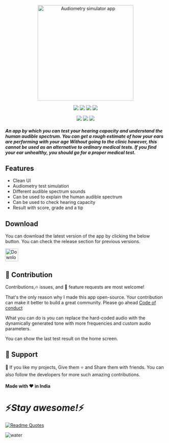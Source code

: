 <p align="center"><img alt="Audiometry simulator app" height="300" src="/logo.png"></p>
<p align="center">
  <img src="https://img.shields.io/github/license/ErrorxCode/EarAcuity?style=for-the-badge">
  <img src="https://img.shields.io/github/stars/ErrorxCode/EarAcuity?style=for-the-badge">
  <img src="https://img.shields.io/github/issues/ErrorxCode/EarAcuity?color=red&style=for-the-badge">
  <img src="https://img.shields.io/github/forks/ErrorxCode/EarAcuity?color=teal&style=for-the-badge">
</p>

<p align="center">
  <img src="https://img.shields.io/badge/Author-Rahil--Khan-cyan?style=flat-square">
  <img src="https://img.shields.io/badge/Open%20Source-Yes-cyan?style=flat-square">
  <img src="https://img.shields.io/badge/Written%20In-Java-cyan?style=flat-square">
</p>

#####  An app by which you can test your hearing capacity and understand the human audible spectrum. You can get a rough estimate of how your ears are performing with your age Without going to the clinic however, this cannot be used as an alternative to ordinary medical tests. If you find your ear unhealthy, you should go for a proper medical test.


## Features

-   Clean UI
-   Audiometry test simulation
-   Different audible spectrum sounds
-   Can be used to explain the human audible spectrum
-   Can be used to check hearing capacity
-   Result with score, grade and a tip


## Download
You can download the latest version of the app by clicking the below button. You can check the release section for previous versions.

<a href="https://github.com/ErrorxCode/EarAcuity/releases/download/v1.0/EarAcuity.v1.0.apk"><img alt="Download" height=40 src="https://dabuttonfactory.com/button.png?t=Download now&f=Open+Sans-Bold&ts=25&tc=fff&hp=45&vp=20&c=11&bgt=unicolored&bgc=15d798"></a>


##  🎀 Contribution 
Contributions,🔥 issues, and 🥮 feature requests are most welcome!</p>

That's the only reason why I made this app open-source. Your contribution can make it better to build a great community. Please go ahead [Code of conduct](/CODE_OF_CONDUCT.md)

What you can do is you can replace the hard-coded audio with the dynamically generated tone with more frequencies and custom audio parameters.

You can show the last test result on the home screen.


## 🤝 Support
💙 If you like my projects, Give them ⭐ and Share them with friends. You can also follow the developers for more such amazing contributions.

#### Made with ❤️ in India

<h1 align='left'>⚡️<i>Stay awesome!</i>⚡️</h1>


[![Readme Quotes](https://quotes-github-readme.vercel.app/api?type=horizontal&theme=light)](https://github.com/piyushsuthar/github-readme-quotes)


![water](https://raw.githubusercontent.com/mayhemantt/mayhemantt/Update/svg/Bottom.svg)

